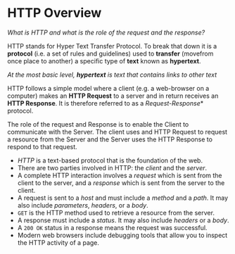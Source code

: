 # HTTP Overview

*What is HTTP and what is the role of the request and the response?*

HTTP stands for Hyper Text Transfer Protocol. To break that down it is a **protocol** (i.e. a set of rules and guidelines) used to **transfer** (movefrom once place to another) a specific type of **text** known as **hypertext**.

*At the most basic level, __hypertext__ is text that contains links to other text*

HTTP follows a simple model where a client (e.g. a web-browser on a computer) makes an **HTTP Request** to a server and in return receives an **HTTP Response**. It is therefore referred to as a *Request-Response** protocol.

The role of the request and Response is to enable the Client to communicate with the Server. The client uses and HTTP Request to request a resource from the Server and the Server uses the HTTP Response to respond to that request.


  * *HTTP* is a text-based protocol that is the foundation of the web.
  * There are two parties involved in HTTP: the *client* and the *server*.
  * A complete HTTP interaction involves a *request* which is sent from the client to the server, and a *response* which is sent from the server to the client.
  * A request is sent to a *host* and must include a *method* and a *path*. It may also include *parameters*, *headers*, or a *body*.
  * `GET` is the HTTP method used to retrieve a resource from the server.
  * A response must include a *status*. It may also include *headers* or a *body*.
  * A `200 OK` status in a response means the request was successful.
  * Modern web browsers include debugging tools that allow you to inspect the HTTP activity of a page.
